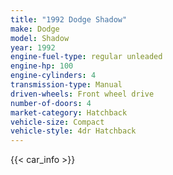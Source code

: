 ```yaml
---
title: "1992 Dodge Shadow"
make: Dodge
model: Shadow
year: 1992
engine-fuel-type: regular unleaded
engine-hp: 100
engine-cylinders: 4
transmission-type: Manual
driven-wheels: Front wheel drive
number-of-doors: 4
market-category: Hatchback
vehicle-size: Compact
vehicle-style: 4dr Hatchback
---
```


{{< car_info >}}
